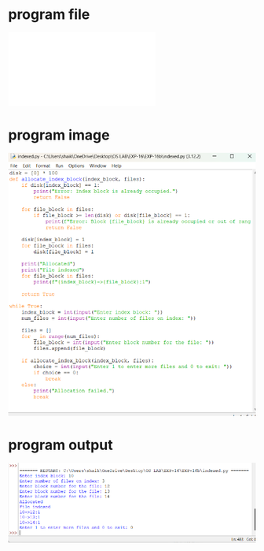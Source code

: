 # program file 
![program file](indexed.py) 

# program image 
![program image](indexed_program.png)

# program output 
![program output](indexed_output.png)
